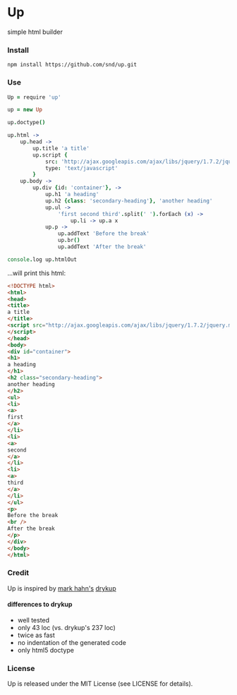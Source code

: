 # Up

simple html builder

### Install

    npm install https://github.com/snd/up.git

### Use

```coffeescript
Up = require 'up'

up = new Up

up.doctype()

up.html ->
    up.head ->
        up.title 'a title'
        up.script {
            src: 'http://ajax.googleapis.com/ajax/libs/jquery/1.7.2/jquery.min.js'
            type: 'text/javascript'
        }
    up.body ->
        up.div {id: 'container'}, ->
            up.h1 'a heading'
            up.h2 {class: 'secondary-heading'}, 'another heading'
            up.ul ->
                'first second third'.split(' ').forEach (x) ->
                    up.li -> up.a x
            up.p ->
                up.addText 'Before the break'
                up.br()
                up.addText 'After the break'

console.log up.htmlOut
```

...will print this html:

```html
<!DOCTYPE html>
<html>
<head>
<title>
a title
</title>
<script src="http://ajax.googleapis.com/ajax/libs/jquery/1.7.2/jquery.min.js" type="text/javascript">
</script>
</head>
<body>
<div id="container">
<h1>
a heading
</h1>
<h2 class="secondary-heading">
another heading
</h2>
<ul>
<li>
<a>
first
</a>
</li>
<li>
<a>
second
</a>
</li>
<li>
<a>
third
</a>
</li>
</ul>
<p>
Before the break
<br />
After the break
</p>
</div>
</body>
</html>
```

### Credit

Up is inspired by [mark hahn's](https://github.com/mark-hahn) [drykup](https://github.com/mark-hahn/drykup)

#### differences to drykup

- well tested
- only 43 loc (vs. drykup's 237 loc)
- twice as fast
- no indentation of the generated code
- only html5 doctype

### License

Up is released under the MIT License (see LICENSE for details).
